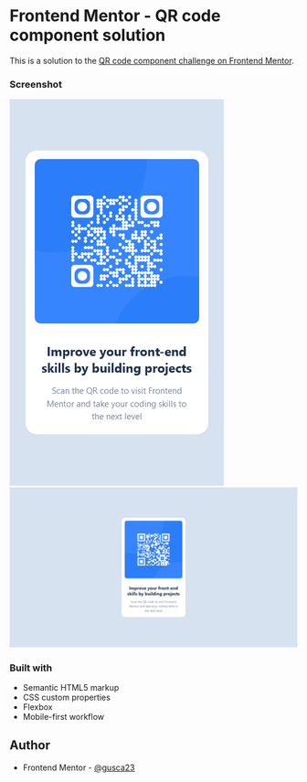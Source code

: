 # Frontend Mentor - QR code component solution

This is a solution to the [QR code component challenge on Frontend Mentor](https://www.frontendmentor.io/challenges/qr-code-component-iux_sIO_H).

### Screenshot

![](./design/mobile-design.png)
![](./design/desktop-design.png)


### Built with

- Semantic HTML5 markup
- CSS custom properties
- Flexbox
- Mobile-first workflow

## Author
- Frontend Mentor - [@gusca23](https://www.frontendmentor.io/profile/gusca23)
